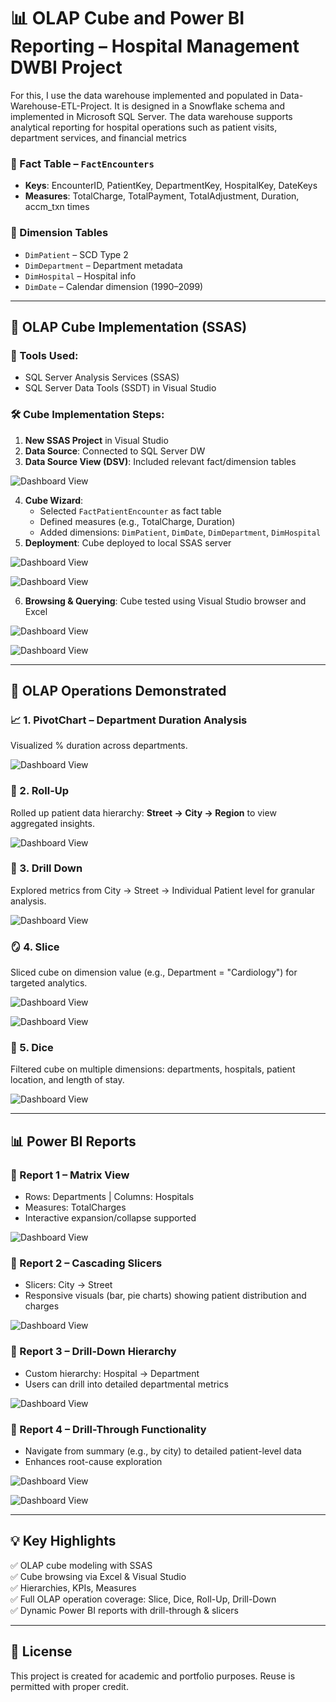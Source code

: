 # 📊 OLAP Cube and Power BI Reporting – Hospital Management DWBI Project

For this, I use the data warehouse implemented and populated in Data-Warehouse-ETL-Project. It is designed in a Snowflake schema and implemented in Microsoft SQL Server. The data warehouse supports analytical reporting for hospital operations such as patient visits, department services, and financial metrics

### 🧾 Fact Table – `FactEncounters`
- **Keys**: EncounterID, PatientKey, DepartmentKey, HospitalKey, DateKeys
- **Measures**: TotalCharge, TotalPayment, TotalAdjustment, Duration, accm_txn times

### 📘 Dimension Tables
- `DimPatient` – SCD Type 2
- `DimDepartment` – Department metadata
- `DimHospital` – Hospital info
- `DimDate` – Calendar dimension (1990–2099)

---

## 🧮 OLAP Cube Implementation (SSAS)

### 🔧 Tools Used:
- SQL Server Analysis Services (SSAS)
- SQL Server Data Tools (SSDT) in Visual Studio

### 🛠️ Cube Implementation Steps:
1. **New SSAS Project** in Visual Studio
2. **Data Source**: Connected to SQL Server DW
3. **Data Source View (DSV)**: Included relevant fact/dimension tables

![Dashboard View](Screenshots/DSV.png)
 
4. **Cube Wizard**:
   - Selected `FactPatientEncounter` as fact table
   - Defined measures (e.g., TotalCharge, Duration)
   - Added dimensions: `DimPatient`, `DimDate`, `DimDepartment`, `DimHospital`
5. **Deployment**: Cube deployed to local SSAS server

  ![Dashboard View](Screenshots/cube.png)

  ![Dashboard View](Screenshots/deploy_cube.png)

6. **Browsing & Querying**: Cube tested using Visual Studio browser and Excel

![Dashboard View](Screenshots/Hierarchy.png)

![Dashboard View](Screenshots/KPI2.png)

---

## 🧪 OLAP Operations Demonstrated

### 📈 1. PivotChart – Department Duration Analysis
Visualized % duration across departments.  

![Dashboard View](Screenshots/pivot.png)

### 🧮 2. Roll-Up
Rolled up patient data hierarchy: **Street → City → Region** to view aggregated insights.

![Dashboard View](Screenshots/roll-up.png)

### 🔎 3. Drill Down
Explored metrics from City → Street → Individual Patient level for granular analysis.

![Dashboard View](Screenshots/drill-down.png)

### 🪞 4. Slice
Sliced cube on dimension value (e.g., Department = "Cardiology") for targeted analytics.

![Dashboard View](Screenshots/slice_1.png)

![Dashboard View](Screenshots/slice_2.png)

### 🎲 5. Dice
Filtered cube on multiple dimensions: departments, hospitals, patient location, and length of stay.

![Dashboard View](Screenshots/dice.png)

---

## 📊 Power BI Reports

### 📌 Report 1 – Matrix View
- Rows: Departments | Columns: Hospitals
- Measures: TotalCharges
- Interactive expansion/collapse supported

![Dashboard View](Screenshots/report.png)

### 📌 Report 2 – Cascading Slicers
- Slicers: City → Street
- Responsive visuals (bar, pie charts) showing patient distribution and charges

![Dashboard View](Screenshots/report1.png)

### 📌 Report 3 – Drill-Down Hierarchy
- Custom hierarchy: Hospital → Department
- Users can drill into detailed departmental metrics

![Dashboard View](Screenshots/report3.1.png)

### 📌 Report 4 – Drill-Through Functionality
- Navigate from summary (e.g., by city) to detailed patient-level data
- Enhances root-cause exploration

![Dashboard View](Screenshots/report4.1.png)

![Dashboard View](Screenshots/report4.2.png)

---

## 💡 Key Highlights

✅ OLAP cube modeling with SSAS  
✅ Cube browsing via Excel & Visual Studio  
✅ Hierarchies, KPIs, Measures  
✅ Full OLAP operation coverage: Slice, Dice, Roll-Up, Drill-Down  
✅ Dynamic Power BI reports with drill-through & slicers

---

## 📜 License

This project is created for academic and portfolio purposes. Reuse is permitted with proper credit.

